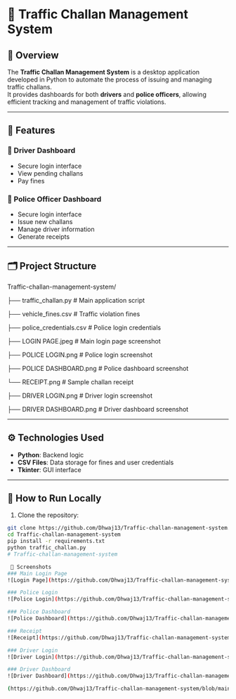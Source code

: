# 🚦 Traffic Challan Management System

## 📌 Overview
The **Traffic Challan Management System** is a desktop application developed in Python to automate the process of issuing and managing traffic challans.  
It provides dashboards for both **drivers** and **police officers**, allowing efficient tracking and management of traffic violations.

---

## 🔧 Features

### 🚗 Driver Dashboard
- Secure login interface
- View pending challans
- Pay fines

### 👮 Police Officer Dashboard
- Secure login interface
- Issue new challans
- Manage driver information
- Generate receipts

---

## 🗂 Project Structure
Traffic-challan-management-system/

├── traffic_challan.py # Main application script

├── vehicle_fines.csv # Traffic violation fines

├── police_credentials.csv # Police login credentials

├── LOGIN PAGE.jpeg # Main login page screenshot

├── POLICE LOGIN.png # Police login screenshot

├── POLICE DASHBOARD.png # Police dashboard screenshot

└── RECEIPT.png # Sample challan receipt

├── DRIVER LOGIN.png # Driver login screenshot

├── DRIVER DASHBOARD.png # Driver dashboard screenshot

---

## ⚙️ Technologies Used
- **Python**: Backend logic
- **CSV Files**: Data storage for fines and user credentials
- **Tkinter**: GUI interface

---

## 🚀 How to Run Locally

1. Clone the repository:
```bash
git clone https://github.com/Dhwaj13/Traffic-challan-management-system.git
cd Traffic-challan-management-system
pip install -r requirements.txt
python traffic_challan.py
# Traffic-challan-management-system

 📸 Screenshots
### Main Login Page
![Login Page](https://github.com/Dhwaj13/Traffic-challan-management-system#:~:text=23%20minutes%20ago-,LOGIN%20PAGE.jpeg,-Add%20files%20via)

### Police Login
![Police Login](https://github.com/Dhwaj13/Traffic-challan-management-system#:~:text=23%20minutes%20ago-,POLICE%20LOGIN.png,-Add%20files%20via)

### Police Dashboard
![Police Dashboard](https://github.com/Dhwaj13/Traffic-challan-management-system#:~:text=23%20minutes%20ago-,POLICE%20DASHBOARD.png,-Add%20files%20via)

### Receipt
![Receipt](https://github.com/Dhwaj13/Traffic-challan-management-system#:~:text=6%20minutes%20ago-,RECEIPT.png,-Add%20files%20via)

### Driver Login
![Driver Login](https://github.com/Dhwaj13/Traffic-challan-management-system#:~:text=23%20minutes%20ago-,DRIVER%20LOGIN.png,-Add%20files%20via)

### Driver Dashboard
![Driver Dashboard](https://github.com/Dhwaj13/Traffic-challan-management-system#:~:text=8%20Commits-,DRIVER%20DASHBOARD.png,-Add%20files%20via)

(https://github.com/Dhwaj13/Traffic-challan-management-system/blob/main/DRIVER%20DASHBOARD.png?raw=true)
